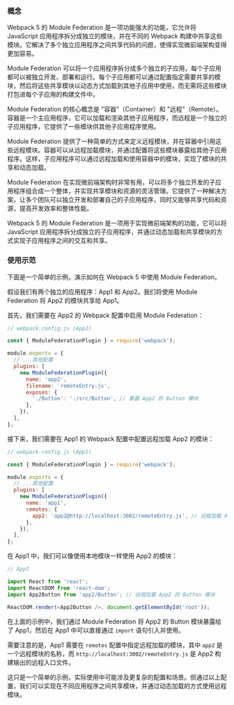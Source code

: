 ### 概念

Webpack 5 的 Module Federation 是一项功能强大的功能，它允许将 JavaScript 应用程序拆分成独立的模块，并在不同的 Webpack 构建中共享这些模块。它解决了多个独立应用程序之间共享代码的问题，使得实现微前端架构变得更加容易。

Module Federation 可以将一个应用程序拆分成多个独立的子应用，每个子应用都可以被独立开发、部署和运行。每个子应用都可以通过配置指定需要共享的模块，然后将这些共享模块以动态方式加载到其他子应用中使用，而无需将这些模块打包进每个子应用的构建文件中。

Module Federation 的核心概念是 "容器"（Container）和 "远程"（Remote）。容器是一个主应用程序，它可以加载和渲染其他子应用程序，而远程是一个独立的子应用程序，它提供了一些模块供其他子应用程序使用。

Module Federation 提供了一种简单的方式来定义远程模块，并在容器中引用这些远程模块。容器可以从远程加载模块，并通过配置将这些模块暴露给其他子应用程序。这样，子应用程序可以通过远程加载和使用容器中的模块，实现了模块的共享和动态加载。

Module Federation 在实现微前端架构时非常有用，可以将多个独立开发的子应用程序组合成一个整体，并实现共享模块和资源的灵活管理。它提供了一种解决方案，让多个团队可以独立开发和部署自己的子应用程序，同时又能够共享代码和资源，提高开发效率和整体性能。

Webpack 5 的 Module Federation 是一项用于实现微前端架构的功能，它可以将 JavaScript 应用程序拆分成独立的子应用程序，并通过动态加载和共享模块的方式实现子应用程序之间的交互和共享。


### 使用示范

下面是一个简单的示例，演示如何在 Webpack 5 中使用 Module Federation。

假设我们有两个独立的应用程序：App1 和 App2。我们将使用 Module Federation 将 App2 的模块共享给 App1。

首先，我们需要在 App2 的 Webpack 配置中启用 Module Federation：

```javascript
// webpack.config.js (App2)

const { ModuleFederationPlugin } = require('webpack');

module.exports = {
  // ...其他配置
  plugins: [
    new ModuleFederationPlugin({
      name: 'app2',
      filename: 'remoteEntry.js',
      exposes: {
        './Button': './src/Button', // 暴露 App2 的 Button 模块
      },
    }),
  ],
};
```

接下来，我们需要在 App1 的 Webpack 配置中配置远程加载 App2 的模块：

```javascript
// webpack.config.js (App1)

const { ModuleFederationPlugin } = require('webpack');

module.exports = {
  // ...其他配置
  plugins: [
    new ModuleFederationPlugin({
      name: 'app1',
      remotes: {
        app2: 'app2@http://localhost:3002/remoteEntry.js', // 远程加载 App2 的模块
      },
    }),
  ],
};
```

在 App1 中，我们可以像使用本地模块一样使用 App2 的模块：

```javascript
// App1

import React from 'react';
import ReactDOM from 'react-dom';
import App2Button from 'app2/Button'; // 远程加载 App2 的 Button 模块

ReactDOM.render(<App2Button />, document.getElementById('root'));
```

在上面的示例中，我们通过 Module Federation 将 App2 的 Button 模块暴露给了 App1，然后在 App1 中可以直接通过 `import` 语句引入并使用。

需要注意的是，App1 需要在 `remotes` 配置中指定远程加载的模块，其中 `app2` 是一个远程模块的名称，而 `http://localhost:3002/remoteEntry.js` 是 App2 构建输出的远程入口文件。

这只是一个简单的示例，实际使用中可能涉及更复杂的配置和场景。但通过以上配置，我们可以实现在不同应用程序之间共享模块，并通过动态加载的方式使用远程模块。

